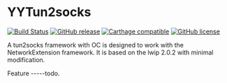 YYTun2socks
=========
 [![Build Status](https://travis-ci.org/Hmyy/YYTun2Socks.svg?branch=master)](https://travis-ci.org/Hmyy/YYTun2Socks) [![GitHub release](https://img.shields.io/github/release/zhuhaow/tun2socks.svg?maxAge=2592000)](https://github.com/zhuhaow/tun2socks/releases) [![Carthage compatible](https://img.shields.io/badge/Carthage-compatible-4BC51D.svg?style=flat)](https://github.com/Carthage/Carthage) [![GitHub license](https://img.shields.io/badge/license-BSD_3--Clause-blue.svg)](https://raw.githubusercontent.com/zhuhaow/NEKit/master/LICENSE.md)
 
 A tun2socks framework with OC is designed to work with the NetworkExtension framework. It is based on the lwip 2.0.2 with minimal modification.
 
 Feature
 -----todo.
